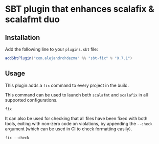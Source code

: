 # SBT plugin that enhances scalafix & scalafmt duo

## Installation

Add the following line to your `plugins.sbt` file:

```sbt
addSbtPlugin("com.alejandrohdezma" %% "sbt-fix" % "0.7.1")
```

## Usage

This plugin adds a `fix` command to every project in the build.

This command can be used to launch both `scalafmt` and `scalafix` in all supported configurations.

```sbt
fix
```

It can also be used for checking that all files have been fixed with both tools, exiting with non-zero code on violations, by appending the `--check` argument (which can be used in CI to check formatting easily).

```sbt
fix --check
```
